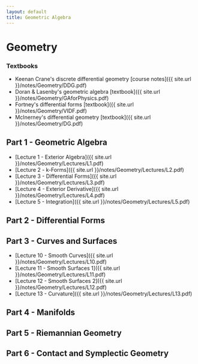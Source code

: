 ```yaml
---
layout: default
title: Geometric Algebra
---
```


# Geometry

### Textbooks

* Keenan Crane's discrete differential geometry [course notes]({{ site.url }}/notes/Geometry/DDG.pdf)
* Doran & Lasenby's geometric algebra [textbook]({{ site.url }}/notes/Geometry/GAforPhysics.pdf)
* Fortney's differential forms [textbook]({{ site.url }}/notes/Geometry/VIDF.pdf)
* McInerney's differential geometry [textbook]({{ site.url }}/notes/Geometry/DG.pdf)

## Part 1 - Geometric Algebra

* [Lecture 1 - Exterior Algebra]({{ site.url }}/notes/Geometry/Lectures/L1.pdf)
* [Lecture 2 - k-Forms]({{ site.url }}/notes/Geometry/Lectures/L2.pdf)
* [Lecture 3 - Differential Forms]({{ site.url }}/notes/Geometry/Lectures/L3.pdf)
* [Lecture 4 - Exterior Derivative]({{ site.url }}/notes/Geometry/Lectures/L4.pdf)
* [Lecture 5 - Integration]({{ site.url }}/notes/Geometry/Lectures/L5.pdf)

## Part 2 - Differential Forms

## Part 3 - Curves and Surfaces

* [Lecture 10 - Smooth Curves]({{ site.url }}/notes/Geometry/Lectures/L10.pdf)
* [Lecture 11 - Smooth Surfaces 1]({{ site.url }}/notes/Geometry/Lectures/L11.pdf)
* [Lecture 12 - Smooth Surfaces 2]({{ site.url }}/notes/Geometry/Lectures/L12.pdf)
* [Lecture 13 - Curvature]({{ site.url }}/notes/Geometry/Lectures/L13.pdf)

## Part 4 - Manifolds

## Part 5 - Riemannian Geometry

## Part 6 - Contact and Symplectic Geometry
